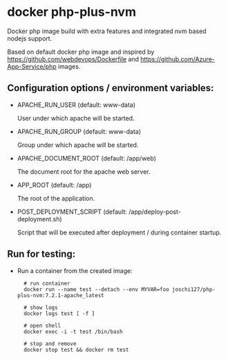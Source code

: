 docker php-plus-nvm
===================

Docker php image build with extra features and integrated nvm based
nodejs support.

Based on default docker php image and inspired by
https://github.com/webdevops/Dockerfile and
https://github.com/Azure-App-Service/php images.


Configuration options / environment variables:
----------------------------------------------

* APACHE_RUN_USER (default: www-data)

  User under which apache will be started.
  

* APACHE_RUN_GROUP (default: www-data)

  Group under which apache will be started.


* APACHE_DOCUMENT_ROOT (default: /app/web)

  The document root for the apache web server.


* APP_ROOT (default: /app)

  The root of the application.


* POST_DEPLOYMENT_SCRIPT (default: /app/deploy-post-deployment.sh)

  Script that will be executed after deployment / during container
  startup.


Run for testing:
----------------

* Run a container from the created image:

        # run container
        docker run --name test --detach --env MYVAR=foo joschi127/php-plus-nvm:7.2.1-apache_latest

        # show logs
        docker logs test [ -f ]

        # open shell
        docker exec -i -t test /bin/bash

        # stop and remove
        docker stop test && docker rm test
